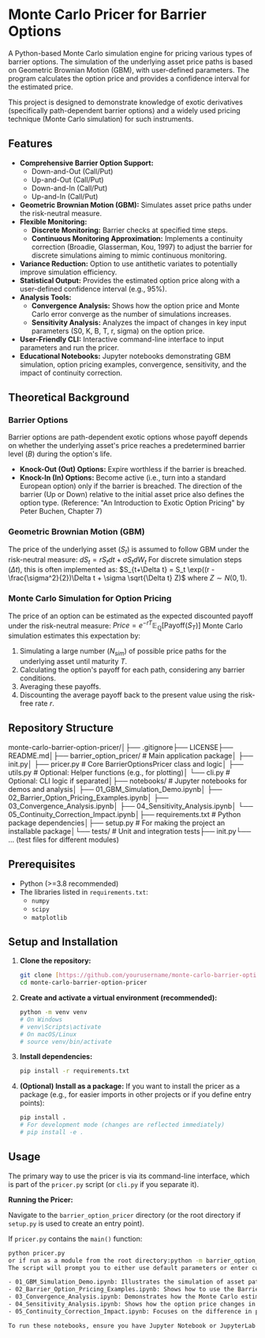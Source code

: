 # Monte Carlo Pricer for Barrier Options

A Python-based Monte Carlo simulation engine for pricing various types of barrier options. The simulation of the underlying asset price paths is based on Geometric Brownian Motion (GBM), with user-defined parameters. The program calculates the option price and provides a confidence interval for the estimated price.

This project is designed to demonstrate knowledge of exotic derivatives (specifically path-dependent barrier options) and a widely used pricing technique (Monte Carlo simulation) for such instruments.

## Features

* **Comprehensive Barrier Option Support:**
    * Down-and-Out (Call/Put)
    * Up-and-Out (Call/Put)
    * Down-and-In (Call/Put)
    * Up-and-In (Call/Put)
* **Geometric Brownian Motion (GBM):** Simulates asset price paths under the risk-neutral measure.
* **Flexible Monitoring:**
    * **Discrete Monitoring:** Barrier checks at specified time steps.
    * **Continuous Monitoring Approximation:** Implements a continuity correction (Broadie, Glasserman, Kou, 1997) to adjust the barrier for discrete simulations aiming to mimic continuous monitoring.
* **Variance Reduction:** Option to use antithetic variates to potentially improve simulation efficiency.
* **Statistical Output:** Provides the estimated option price along with a user-defined confidence interval (e.g., 95%).
* **Analysis Tools:**
    * **Convergence Analysis:** Shows how the option price and Monte Carlo error converge as the number of simulations increases.
    * **Sensitivity Analysis:** Analyzes the impact of changes in key input parameters (S0, K, B, T, r, sigma) on the option price.
* **User-Friendly CLI:** Interactive command-line interface to input parameters and run the pricer.
* **Educational Notebooks:** Jupyter notebooks demonstrating GBM simulation, option pricing examples, convergence, sensitivity, and the impact of continuity correction.

## Theoretical Background

### Barrier Options
Barrier options are path-dependent exotic options whose payoff depends on whether the underlying asset's price reaches a predetermined barrier level ($B$) during the option's life.
-   **Knock-Out (Out) Options:** Expire worthless if the barrier is breached.
-   **Knock-In (In) Options:** Become active (i.e., turn into a standard European option) only if the barrier is breached.
The direction of the barrier (Up or Down) relative to the initial asset price also defines the option type. (Reference: "An Introduction to Exotic Option Pricing" by Peter Buchen, Chapter 7)

### Geometric Brownian Motion (GBM)
The price of the underlying asset ($S_t$) is assumed to follow GBM under the risk-neutral measure:
$dS_t = r S_t dt + \sigma S_t dW_t$
For discrete simulation steps ($\Delta t$), this is often implemented as:
$S_{t+\Delta t} = S_t \exp((r - \frac{\sigma^2}{2})\Delta t + \sigma \sqrt{\Delta t} Z)$
where $Z \sim N(0,1)$.

### Monte Carlo Simulation for Option Pricing
The price of an option can be estimated as the expected discounted payoff under the risk-neutral measure:
$Price = e^{-rT} \mathbb{E_Q}[\text{Payoff}(S_T)]$
Monte Carlo simulation estimates this expectation by:
1.  Simulating a large number ($N_{sim}$) of possible price paths for the underlying asset until maturity $T$.
2.  Calculating the option's payoff for each path, considering any barrier conditions.
3.  Averaging these payoffs.
4.  Discounting the average payoff back to the present value using the risk-free rate $r$.

## Repository Structure

monte-carlo-barrier-option-pricer/│├── .gitignore├── LICENSE├── README.md│├── barrier_option_pricer/   # Main application package│   ├── init.py│   ├── pricer.py            # Core BarrierOptionsPricer class and logic│   ├── utils.py             # Optional: Helper functions (e.g., for plotting)│   └── cli.py               # Optional: CLI logic if separated│├── notebooks/                 # Jupyter notebooks for demos and analysis│   ├── 01_GBM_Simulation_Demo.ipynb│   ├── 02_Barrier_Option_Pricing_Examples.ipynb│   ├── 03_Convergence_Analysis.ipynb│   ├── 04_Sensitivity_Analysis.ipynb│   └── 05_Continuity_Correction_Impact.ipynb│├── requirements.txt         # Python package dependencies│├── setup.py                 # For making the project an installable package│└── tests/                     # Unit and integration tests├── init.py└── ... (test files for different modules)
## Prerequisites

* Python (>=3.8 recommended)
* The libraries listed in `requirements.txt`:
    * `numpy`
    * `scipy`
    * `matplotlib`

## Setup and Installation

1.  **Clone the repository:**
    ```bash
    git clone [https://github.com/yourusername/monte-carlo-barrier-option-pricer.git](https://github.com/yourusername/monte-carlo-barrier-option-pricer.git) # Replace with your repo URL
    cd monte-carlo-barrier-option-pricer
    ```

2.  **Create and activate a virtual environment (recommended):**
    ```bash
    python -m venv venv
    # On Windows
    # venv\Scripts\activate
    # On macOS/Linux
    # source venv/bin/activate
    ```

3.  **Install dependencies:**
    ```bash
    pip install -r requirements.txt
    ```

4.  **(Optional) Install as a package:**
    If you want to install the pricer as a package (e.g., for easier imports in other projects or if you define entry points):
    ```bash
    pip install .
    # For development mode (changes are reflected immediately)
    # pip install -e .
    ```

## Usage

The primary way to use the pricer is via its command-line interface, which is part of the `pricer.py` script (or `cli.py` if you separate it).

**Running the Pricer:**

Navigate to the `barrier_option_pricer` directory (or the root directory if `setup.py` is used to create an entry point).

If `pricer.py` contains the `main()` function:
```bash
python pricer.py
or if run as a module from the root directory:python -m barrier_option_pricer.pricer
The script will prompt you to either use default parameters or enter custom parameters for:Initial asset price (S0​)Strike price (K)Barrier level (B)Time to maturity (T in years)Risk-free rate (r)Volatility (σ)Option type (e.g., down_and_out_call, up_and_in_put)Number of simulations (Nsim​)Number of time steps (Nsteps​)Monitoring type (discrete or continuous_approx)(Optional) Whether to perform additional analysis (Convergence, Sensitivity).Example Parameters (Defaults in the script):S0: 100.0K: 100.0B: 90.0T: 1.0 yearr: 0.05 (5%)sigma: 0.20 (20%)option_type: down_and_out_callN_sim: 100,000N_steps: 252 (daily)monitoring_type: discreteOutput ExplanationThe pricer will output:Option Details: The parameters used for the pricing.Simulation Parameters: Number of simulations, time steps, monitoring type.Pricing Results:Estimated Option Price.Confidence Interval (e.g., 95%) for the price.Monte Carlo Error (Standard Error of the Mean Price).Additional Statistics:Mean undiscounted payoff.Standard deviation of payoffs.Percentage of paths that hit the barrier (approximate).Computation time.If additional analyses (Convergence or Sensitivity) are run, their respective results and plots will also be displayed/generated.Jupyter NotebooksThe notebooks/ directory contains several Jupyter notebooks to demonstrate and explore different aspects of the project:

- 01_GBM_Simulation_Demo.ipynb: Illustrates the simulation of asset paths using Geometric Brownian Motion and visualizes the paths and final price distribution.
- 02_Barrier_Option_Pricing_Examples.ipynb: Shows how to use the BarrierOptionsPricer class to price different types of barrier options, including examples with continuous monitoring approximation and antithetic variates.
- 03_Convergence_Analysis.ipynb: Demonstrates how the Monte Carlo estimate and its error converge as the number of simulations increases.
- 04_Sensitivity_Analysis.ipynb: Shows how the option price changes in response to variations in key input parameters.
- 05_Continuity_Correction_Impact.ipynb: Focuses on the difference in pricing when using discrete monitoring versus the continuity correction for approximating continuous monitoring.

To run these notebooks, ensure you have Jupyter Notebook or JupyterLab installed (pip install notebook jupyterlab).TestingThe tests/ directory is intended for unit and integration tests to ensure the correctness and robustness of the pricer's components. (Note: Test scripts would need to be developed using a framework like pytest or unittest).LimitationsModel Assumptions: The pricer relies on the assumptions of the Black-Scholes model (e.g., GBM, constant volatility, constant risk-free rate, no dividends unless explicitly modeled in r). Real-world asset prices may not always follow these assumptions. Computational Cost: Monte Carlo simulations can be computationally intensive, especially for high accuracy (large Nsim​) or many time steps (Nsteps​).Continuity Correction: The continuity correction is an approximation for continuous monitoring and may not be perfectly accurate, especially with few time steps.Early Exercise: This pricer is for European-style barrier options (payoff at maturity). It does not handle American-style barrier options with early exercise features. Potential Future Enhancements: Implement additional variance reduction techniques (e.g., control variates). Adding support for options on assets paying discrete or continuous dividends. Sophisticated GUI. Extend to other exotic options or stochastic processes (e.g., jump-diffusion models, stochastic volatility). Implement analytical pricers for certain barrier options for comparison.